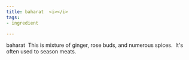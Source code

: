 ```yaml
---
title: baharat  <i></i>
tags:
- ingredient

---
```

baharat  This is mixture of ginger, rose buds, and numerous spices.  It's often used to season meats.
